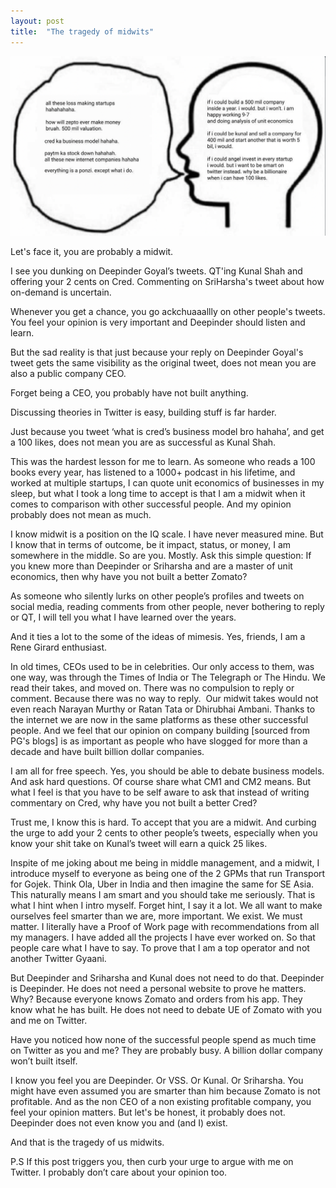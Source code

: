 ```yaml
---
layout: post
title:  "The tragedy of midwits"
---
```


![Midwit tragedy](/assets/img/midwit_tragedy.png)

Let's face it, you are probably a midwit.

I see you dunking on Deepinder Goyal’s tweets. QT'ing Kunal Shah and offering your 2 cents on Cred. Commenting on SriHarsha's tweet about how on-demand is uncertain.

Whenever you get a chance, you go ackchuaaallly on other people's tweets. You feel your opinion is very important and Deepinder should listen and learn.

But the sad reality is that just because your reply on Deepinder Goyal's tweet gets the same visibility as the original tweet, does not mean you are also a public company CEO.

Forget being a CEO, you probably have not built anything. 

Discussing theories in Twitter is easy, building stuff is far harder.

Just because you tweet ‘what is cred’s business model bro hahaha’, and get a 100 likes, does not mean you are as successful as Kunal Shah.

This was the hardest lesson for me to learn. As someone who reads a 100 books every year, has listened to a 1000+ podcast in his lifetime, and worked at multiple startups, I can quote unit economics of businesses in my sleep, but what I took a long time to accept is that I am a midwit when it comes to comparison with other successful people. And my opinion probably does not mean as much.

I know midwit is a position on the IQ scale. I have never measured mine. But I know that in terms of outcome, be it impact, status, or money, I am somewhere in the middle. So are you. Mostly.
Ask this simple question: If you knew more than Deepinder or Sriharsha and are a master of unit economics, then why have you not built a better Zomato?

As someone who silently lurks on other people’s profiles and tweets on social media, reading comments from other people, never bothering to reply or QT, I will tell you what I have learned over the years.

And it ties a lot to the some of the ideas of mimesis. Yes, friends, I am a Rene Girard enthusiast.

In old times, CEOs used to be in celebrities. Our only access to them, was one way, was through the Times of India or The Telegraph or The Hindu. We read their takes, and moved on. There was no compulsion to reply or comment. Because there was no way to reply.  Our midwit takes would not even reach Narayan Murthy or Ratan Tata or Dhirubhai Ambani. Thanks to the internet we are now in the same platforms as these other successful people. And we feel that our opinion on company building [sourced from PG's blogs] is as important as people who have slogged for more than a decade and have built billion dollar companies.

I am all for free speech. Yes, you should be able to debate business models. And ask hard questions. Of course share what CM1 and CM2 means. But what I feel is that you have to be self aware to ask that instead of writing commentary on Cred, why have you not built a better Cred?

Trust me, I know this is hard. To accept that you are a midwit. And curbing the urge to add your 2 cents to other people’s tweets, especially when you know your shit take on Kunal’s tweet will earn a quick 25 likes.

Inspite of me joking about me being in middle management, and a midwit, I introduce myself to everyone as being one of the 2 GPMs that run Transport for Gojek. Think Ola, Uber in India and then imagine the same for SE Asia. This naturally means I am smart and you should take me seriously. That is what I hint when I intro myself. Forget hint, I say it a lot. We all want to make ourselves feel smarter than we are, more important. We exist. We must matter. I literally have a Proof of Work page with recommendations from all my managers. I have added all the projects I have ever worked on. So that people care what I have to say. To prove that I am a top operator and not another Twitter Gyaani.  

But Deepinder and Sriharsha and Kunal does not need to do that. Deepinder is Deepinder. He does not need a personal website to prove he matters. Why? Because everyone knows Zomato and orders from his app. They know what he has built. He does not need to debate UE of Zomato with you and me on Twitter.

Have you noticed how none of the successful people spend as much time on Twitter as you and me? They are probably busy. A billion dollar company won’t built itself.

I know you feel you are Deepinder. Or VSS. Or Kunal. Or Sriharsha. You might have even assumed you are smarter than him because Zomato is not profitable. And as the non CEO of a non existing profitable company, you feel your opinion matters.
But let's be honest, it probably does not. Deepinder does not even know you and (and I) exist.

And that is the tragedy of us midwits.

P.S If this post triggers you, then curb your urge to argue with me on Twitter. I probably don’t care about your opinion too.
